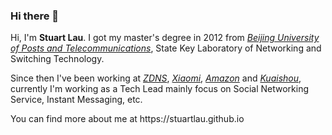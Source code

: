 ### Hi there 👋

<!--
**stuartlau/stuartlau** is a ✨ _special_ ✨ repository because its `README.md` (this file) appears on your GitHub profile.

Here are some ideas to get you started:

- 🔭 I’m currently working on ...
- 🌱 I’m currently learning ...
- 👯 I’m looking to collaborate on ...
- 🤔 I’m looking for help with ...
- 💬 Ask me about ...
- 📫 How to reach me: ...
- 😄 Pronouns: ...
- ⚡ Fun fact: ...
-->
<div class="en post-container">
    <p>Hi, I'm <strong>Stuart Lau</strong>. I
        got my master's degree in 2012
        from <a href="https://www.bupt.edu.cn/"><i>Beijing University of Posts and
            Telecommunications</i></a>, State Key Laboratory of Networking and Switching
        Technology. </p>
    <p>Since then I've been working at
        <a href="https://www.zdns.cn/"><i>ZDNS</i></a>,
        <a href="https://www.mi.com/en/index.html"><i>Xiaomi</i></a>,
        <a href="https://www.amazon.com/"><i>Amazon</i></a> and
        <a href="https://www.kuaishou.com/"><i>Kuaishou</i></a>,
            currently I'm working as a Tech Lead mainly focus on Social Networking Service, Instant Messaging, etc.</p>
</div>
You can find more about me at  https://stuartlau.github.io

